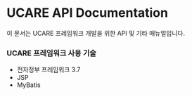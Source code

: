 
# UCARE API Documentation

이 문서는 UCARE 프레임워크 개발을 위한 API 및 기타 매뉴얼입니다. 

### UCARE 프레임워크 사용 기술

 - 전자정부 프레임워크 3.7
 - JSP
 - MyBatis
